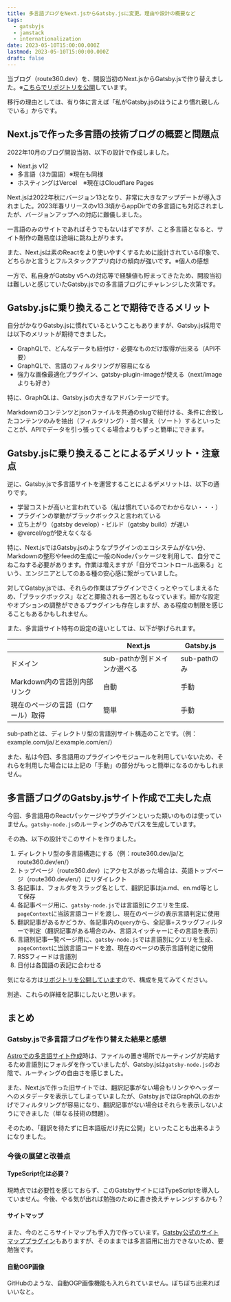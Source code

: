```yaml
---
title: 多言語ブログをNext.jsからGatsby.jsに変更。理由や設計の概要など
tags:
  - gatsbyjs
  - jamstack
  - internationalization
date: 2023-05-10T15:00:00.000Z
lastmod: 2023-05-10T15:00:00.000Z
draft: false
---
```


当ブログ（route360.dev）を、開設当初のNext.jsからGatsby.jsで作り替えました。※[こちらでリポジトリを公開](https://github.com/mayumih387/route360)しています。

移行の理由としては、有り体に言えば「私がGatsby.jsのほうにより慣れ親しんでいる」からです。

## Next.jsで作った多言語の技術ブログの概要と問題点

2022年10月のブログ開設当初、以下の設計で作成しました。

- Next.js v12
- 多言語（3カ国語）※現在も同様
- ホスティングはVercel　※現在はCloudflare Pages

Next.jsは2022年秋にバージョン13となり、非常に大きなアップデートが導入されました。2023年春リリースのv13.3頃からappDirでの多言語にも対応されましたが、バージョンアップへの対応に難儀しました。

一言語のみのサイトであればそうでもないはずですが、こと多言語となると、サイト制作の難易度は途端に跳ね上がります。

また、Next.jsは素のReactをより使いやすくするために設計されている印象で、どちらかと言うとフルスタックアプリ向けの傾向が強いです。※個人の感想

一方で、私自身がGatsby v5への対応等で経験値も貯まってきたため、開設当初は難しいと感じていたGatsby.jsでの多言語ブログにチャレンジした次第です。

## Gatsby.jsに乗り換えることで期待できるメリット

自分がかなりGatsby.jsに慣れているということもありますが、Gatsby.js採用では以下のメリットが期待できました。

- GraphQLで、どんなデータも紐付け・必要なものだけ取得が出来る（API不要）
- GraphQLで、言語のフィルタリングが容易になる
- 強力な画像最適化プラグイン、gatsby-plugin-imageが使える（next/imageよりも好き）

特に、GraphQLは、Gatsby.jsの大きなアドバンテージです。

Markdownのコンテンツとjsonファイルを共通のslugで紐付ける、条件に合致したコンテンツのみを抽出（フィルタリング）・並べ替え（ソート）するといったことが、APIでデータを引っ張ってくる場合よりもずっと簡単にできます。

## Gatsby.jsに乗り換えることによるデメリット・注意点

逆に、Gatsby.jsで多言語サイトを運営することによるデメリットは、以下の通りです。

- 学習コストが高いと言われている（私は慣れているのでわからない・・・）
- プラグインの挙動がブラックボックスと言われている
- 立ち上がり（gatsby develop）・ビルド（gatsby build）が遅い
- @vercel/ogが使えなくなる

特に、Next.jsではGatsby.jsのようなプラグインのエコシステムがない分、Markdownの整形やfeedの生成に一般のNodeパッケージを利用して、自分でこねこねする必要があります。作業は増えますが「自分でコントロール出来る」という、エンジニアとしてのある種の安心感に繋がっていました。

対してGatsby.jsでは、それらの作業はプラグインでさくっとやってしまえるため、「ブラックボックス」などと揶揄される一因ともなっています。細かな設定やオプションの調整ができるプラグインも存在しますが、ある程度の制限を感じることもあるかもしれません。

また、多言語サイト特有の設定の違いとしては、以下が挙げられます。

|                                    | Next.js                      | Gatsby.js    |
| ---------------------------------- | ---------------------------- | ------------ |
| ドメイン                           | sub-pathか別ドメインか選べる | sub-pathのみ |
| Markdown内の言語別内部リンク       | 自動                         | 手動         |
| 現在のページの言語（ロケール）取得 | 簡単                         | 手動         |

sub-pathとは、ディレクトリ型の言語別サイト構造のことです。（例：example.com/ja/とexample.com/en/）

また、私は今回、多言語用のプラグインやモジュールを利用していないため、それらを利用した場合には上記の「手動」の部分がもっと簡単になるのかもしれません。

## 多言語ブログのGatsby.jsサイト作成で工夫した点

今回、多言語用のReactパッケージやプラグインといった類いのものは使っていません。`gatsby-node.js`のルーティングのみでパスを生成しています。

その為、以下の設計でこのサイトを作りました。

1. ディレクトリ型の多言語構造にする（例：route360.dev/ja/とroute360.dev/en/）
2. トップページ（route360.dev）にアクセスがあった場合は、英語トップページ（route360.dev/en/）にリダイレクト
3. 各記事は、フォルダをスラッグ名として、翻訳記事はja.md、en.md等として保存
4. 各記事ページ用に、`gatsby-node.js`では言語別にクエリを生成、`pageContext`に当該言語コードを渡し、現在のページの表示言語判定に使用
5. 翻訳記事があるかどうか、各記事内の`query`から、全記事+スラッグフィルターで判定（翻訳記事がある場合のみ、言語スイッチャーにその言語を表示）
6. 言語別記事一覧ページ用に、`gatsby-node.js`では言語別にクエリを生成、`pageContext`に当該言語コードを渡、現在のページの表示言語判定に使用
7. RSSフィードは言語別
8. 日付は各国語の表記に合わせる

気になる方は[リポジトリを公開しています](https://github.com/mayumih387/route360)ので、構成を見てみてください。

別途、これらの詳細を記事にしたいと思います。

## まとめ

### Gatsby.jsで多言語ブログを作り替えた結果と感想

[Astroでの多言語サイト作成](/ja/post/astro-i18n/)時は、ファイルの置き場所でルーティングが完結するため言語別にフォルダを作っていましたが、Gatsby.jsは`gatsby-node.js`のお陰で、ルーティングの自由さを感じました。

また、Next.jsで作った旧サイトでは、翻訳記事がない場合もリンクやヘッダーへのメタデータを表示してしまっていましたが、Gatsby.jsではGraphQLのおかげでフィルタリングが容易になり、翻訳記事がない場合はそれらを表示しないようにできました（単なる技術の問題）。

そのため、「翻訳を待たずに日本語版だけ先に公開」といったことも出来るようになりました。

### 今後の展望と改善点

#### TypeScript化は必要？

現時点では必要性を感じておらず、このGatsbyサイトにはTypeScriptを導入していません。今後、やる気が出れば勉強のために書き換えチャレンジするかも？

#### サイトマップ

また、今のところサイトマップも手入力で作っています。[Gatsby公式のサイトマッププラグイン](https://www.gatsbyjs.com/plugins/gatsby-plugin-sitemap/)もありますが、そのままでは多言語用に出力できないため、要勉強です。

#### 自動OGP画像

GitHubのような、自動OGP画像機能も入れられていません。ぼちぼち出来ればいいなと。
